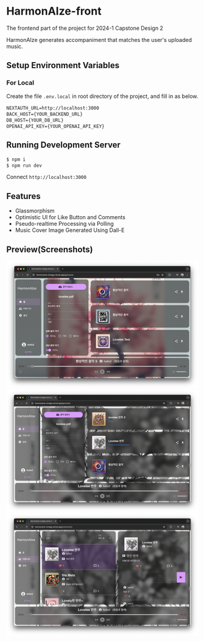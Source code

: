 # HarmonAIze-front

The frontend part of the project for 2024-1 Capstone Design 2

HarmonAIze generates accompaniment that matches the user's uploaded music.

## Setup Environment Variables

### For Local

Create the file `.env.local` in root directory of the project, and fill in as below.

```
NEXTAUTH_URL=http://localhost:3000
BACK_HOST={YOUR_BACKEND_URL}
DB_HOST={YOUR_DB_URL}
OPENAI_API_KEY={YOUR_OPENAI_API_KEY}
```

## Running Development Server

```console
$ npm i
$ npm run dev
```

Connect `http://localhost:3000`

## Features

- Glassmorphism
- Optimistic UI for Like Button and Comments
- Pseudo-realtime Processing via Polling
- Music Cover Image Generated Using Dall-E

## Preview(Screenshots)
![preview1](/images/preview1.png)
![preview2](/images/preview2.png)
![preview3](/images/preview3.png)
